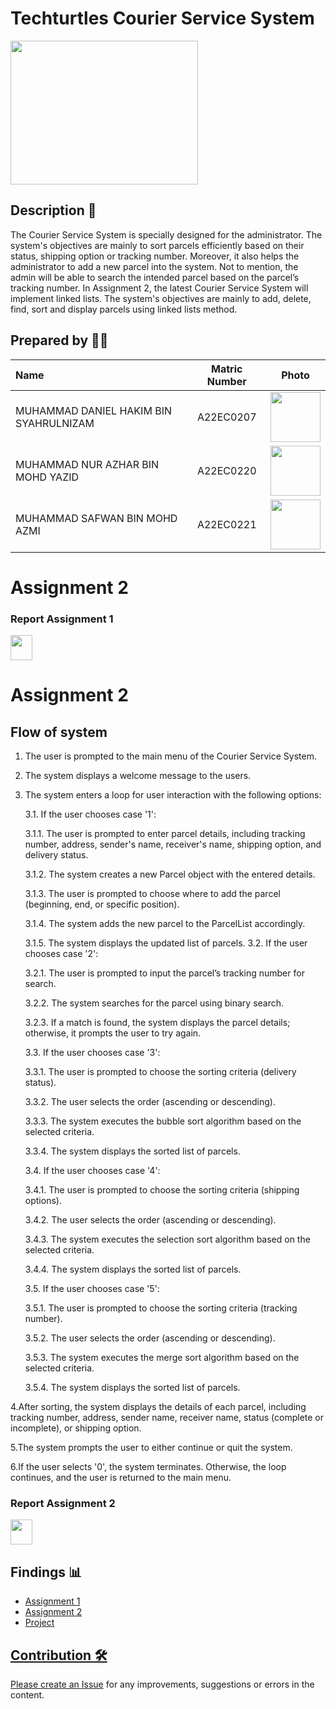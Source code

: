 # Techturtles Courier Service System

<a href="#"><img src="https://cdn.pixabay.com/animation/2022/11/10/13/26/13-26-03-556_512.gif" width=300px, height=230px></a>

## Description 📝

The Courier Service System is specially designed for the administrator. The system's objectives are mainly to sort parcels efficiently based on their status, shipping option or tracking number. Moreover, it also helps the administrator to add a new parcel into the system. Not to mention, the admin will be able to search the intended parcel based on the parcel’s tracking number. In Assignment 2, the latest Courier Service System will implement linked lists. The system's objectives are mainly to add, delete, find, sort and display parcels using linked lists method.

## Prepared by 🧑‍💻

| Name             | Matric Number | Photo                                                         |
| :---------------- | :-------------: | :------------------------------------------------------------: |
| MUHAMMAD DANIEL HAKIM BIN SYAHRULNIZAM   | A22EC0207        | <a href="https://www.freepik.com/icon/graduated_4537051" title="Icon by Trazobanana"><img src="https://avatars.githubusercontent.com/u/129138344?v=4" width=80px, height=80px>     |
| MUHAMMAD NUR AZHAR BIN MOHD YAZID      | A22EC0220        | <a href="https://www.freepik.com/icon/graduated_4537051" title="Icon by Trazobanana"><img src="https://avatars.githubusercontent.com/u/128233352?v=4" width=80px, height=80px>         |
| MUHAMMAD SAFWAN BIN MOHD AZMI       | A22EC0221        | <a href="https://www.freepik.com/icon/graduated_4537051" title="Icon by Trazobanana"><img src="https://avatars.githubusercontent.com/u/128201537?v=4" width=80px, height=80px>         |


<h1>Assignment 2</h1>



<h3>Report Assignment 1</h3>
<a href="https://docs.google.com/document/d/1IBuotBV8MyPapQ3iG9L_BJigHuHo5fWuo8pLHKXZuRI/edit"><img src="https://cdn.vectorstock.com/i/1000x1000/45/57/file-doc-icon-digital-blue-vector-24754557.webp" width="35px" height="40px" ></a>

<br>
<h1>Assignment 2</h1>

## Flow of system
1. The user is prompted to the main menu of the Courier Service System.

2. The system displays a welcome message to the users.

3. The system enters a loop for user interaction with the following options:

   3.1. If the user chooses case '1':

      3.1.1. The user is prompted to enter parcel details, including tracking number, address, sender's name, receiver's name, shipping option, and delivery status.

      3.1.2. The system creates a new Parcel object with the entered details.

      3.1.3. The user is prompted to choose where to add the parcel (beginning, end, or specific position).

      3.1.4. The system adds the new parcel to the ParcelList accordingly.

      3.1.5. The system displays the updated list of parcels.
   3.2. If the user chooses case '2':

      3.2.1. The user is prompted to input the parcel’s tracking number for search.

      3.2.2. The system searches for the parcel using binary search.

      3.2.3. If a match is found, the system displays the parcel details; otherwise, it prompts the user to try again.

   3.3. If the user chooses case '3':

      3.3.1. The user is prompted to choose the sorting criteria (delivery status).

      3.3.2. The user selects the order (ascending or descending).

      3.3.3. The system executes the bubble sort algorithm based on the selected criteria.

      3.3.4. The system displays the sorted list of parcels.

   3.4. If the user chooses case '4':

      3.4.1. The user is prompted to choose the sorting criteria (shipping options).

      3.4.2. The user selects the order (ascending or descending).

      3.4.3. The system executes the selection sort algorithm based on the selected criteria.

      3.4.4. The system displays the sorted list of parcels.

      3.5. If the user chooses case '5':

      3.5.1. The user is prompted to choose the sorting criteria (tracking number).

      3.5.2. The user selects the order (ascending or descending).

      3.5.3. The system executes the merge sort algorithm based on the selected criteria.
   
      3.5.4. The system displays the sorted list of parcels.

4.After sorting, the system displays the details of each parcel, including tracking number, address, sender name, receiver name, status (complete or incomplete), or shipping option.

5.The system prompts the user to either continue or quit the system.

6.If the user selects '0', the system terminates. Otherwise, the loop continues, and the user is returned to the main menu.

<h3>Report Assignment 2</h3>
<a href="https://docs.google.com/document/d/1Vg15cYBIqOxJxCgSy68Rhvs-y6wKyOAo_PiEQPjvU5o/edit"><img src="https://cdn.vectorstock.com/i/1000x1000/45/57/file-doc-icon-digital-blue-vector-24754557.webp" width="35px" height="40px" ></a>

## Findings 📊

- <a href="Assignment 1" >Assignment 1 
- <a href="Assignment2" >Assignment 2
- <a href="Project" >Project

## Contribution 🛠️
Please create an [Issue](https://github.com/jjn7702/SECJ2013-DSA/Submission/Sample/issues) for any improvements, suggestions or errors in the content.

